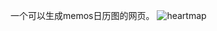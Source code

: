 一个可以生成memos日历图的网页。
![heartmap](https://img.lzsay.com/lzsay-img/2024/12/ab47883824e73233254234d02c633803.png)
